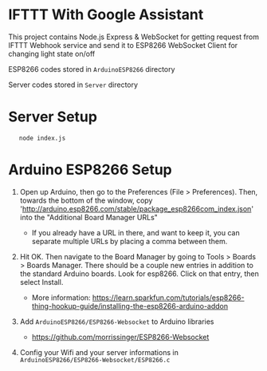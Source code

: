 # IFTTT With Google Assistant
This project contains Node.js Express & WebSocket for getting request from IFTTT Webhook service and send it to ESP8266 WebSocket Client for changing light state on/off

ESP8266 codes stored in `ArduinoESP8266` directory

Server codes stored in `Server` directory

# Server Setup
       node index.js

# Arduino ESP8266 Setup
1. Open up Arduino, then go to the Preferences (File > Preferences). Then, towards the bottom of the window, copy 'http://arduino.esp8266.com/stable/package_esp8266com_index.json' into the "Additional Board Manager URLs"
    * If you already have a URL in there, and want to keep it, you can separate multiple URLs by placing a comma between them.
1. Hit OK. Then navigate to the Board Manager by going to Tools > Boards > Boards Manager. There should be a couple new entries in addition to the standard Arduino boards. Look for esp8266. Click on that entry, then select Install.
    * More information: https://learn.sparkfun.com/tutorials/esp8266-thing-hookup-guide/installing-the-esp8266-arduino-addon

1. Add `ArduinoESP8266/ESP8266-Websocket` to Arduino libraries
    * https://github.com/morrissinger/ESP8266-Websocket
1. Config your Wifi and your server informations in `ArduinoESP8266/ESP8266-Websocket/ESP8266.c`
